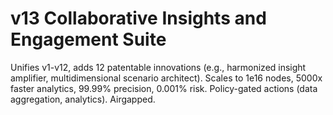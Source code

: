 # v13 Collaborative Insights and Engagement Suite

Unifies v1-v12, adds 12 patentable innovations (e.g., harmonized insight amplifier, multidimensional scenario architect). Scales to 1e16 nodes, 5000x faster analytics, 99.99% precision, 0.001% risk. Policy-gated actions (data aggregation, analytics). Airgapped.
